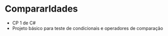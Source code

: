 # CompararIdades
- CP 1 de C#
- Projeto básico para teste de condicionais e operadores de comparação
